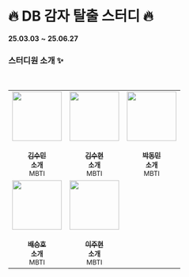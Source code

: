# :fire: DB 감자 탈출 스터디 :fire:
**25.03.03** **~** **25.06.27**

### 스터디원 소개 :sparkles:
<br/>

<table>
  <tr>
  <td align="center"><a href="https://github.com/shoomon"><img src="https://avatars.githubusercontent.com/u/96561442?v=4" width="100px;" alt=""/><br />
      <br /><sub><b>김수민</b></sub></a><br /><sub><b>소개</b><br>MBTI</br></sub></td>
    
  <td align="center"><a href="https://github.com/KSH00610"><img src="https://avatars.githubusercontent.com/u/91456820?v=4" width="100px;" alt=""/><br />
      <br /><sub><b>김수현</b></sub></a><br /><sub><b>소개</b><br>MBTI</br></sub></td>

  <td align="center"><a href="https://github.com/eyeben"><img src="https://avatars.githubusercontent.com/u/62013201?v=4" width="100px;" alt=""/><br />
      <br /><sub><b>박동민</b></sub></a><br /><sub><b>소개</b><br>MBTI</br></sub></td>
  </tr>
    
  <td align="center"><a href="https://github.com/initmumu"><img src="https://avatars.githubusercontent.com/u/96606378?v=4" width="100px;" alt=""/><br />
      <br /><sub><b>배승호</b></sub></a><br /><sub><b>소개</b><br>MBTI</br></sub></td>

  <td align="center"><a href="https://github.com/column-wise"><img src="https://avatars.githubusercontent.com/u/61263933?v=4" width="100px;" alt=""/><br />
      <br /><sub><b>이주현</b></sub></a><br /><sub><b>소개</b><br>MBTI</br></sub></td>
  </tr>

